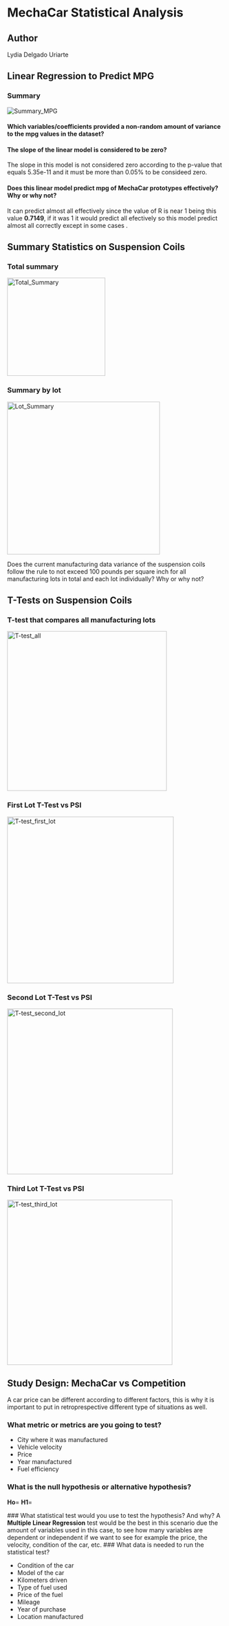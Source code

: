 # MechaCar Statistical Analysis

## Author
Lydia Delgado Uriarte

## Linear Regression to Predict MPG
### Summary
![Summary_MPG](https://user-images.githubusercontent.com/71950779/176349036-a6ac390c-95bf-4d53-a66f-d1b2d25abeb8.png)

#### Which variables/coefficients provided a non-random amount of variance to the mpg values in the dataset?
#### The slope of the linear model is considered to be zero? 
The slope in this model is not considered zero according to the p-value that equals 5.35e-11 and it must be more than 0.05% to be consideed zero.

#### Does this linear model predict mpg of MechaCar prototypes effectively? Why or why not?
It can predict almost all effectively since the value of R is near 1 being this value **0.7149**, if it was 1 it would predict all efectively so this model predict almost all correctly except in some cases .


## Summary Statistics on Suspension Coils

### Total summary
<img width="228" alt="Total_Summary" src="https://user-images.githubusercontent.com/71950779/176349165-0422e372-144e-4e69-a942-d0c14cc8767e.png">


### Summary by lot
<img width="355" alt="Lot_Summary" src="https://user-images.githubusercontent.com/71950779/176349042-d5c51874-bc1a-405d-842a-833d434c4cb2.png">


 Does the current manufacturing data variance of the suspension coils follow the rule to not exceed 100 pounds per square inch for all manufacturing lots in total and each lot individually? Why or why not?

## T-Tests on Suspension Coils
### T-test that compares all manufacturing lots 
<img width="371" alt="T-test_all" src="https://user-images.githubusercontent.com/71950779/176349279-5994184b-0f13-442e-902f-4c92abcb5b5b.png">

 ### First Lot T-Test vs PSI
<img width="387" alt="T-test_first_lot" src="https://user-images.githubusercontent.com/71950779/176349270-c9b28d75-8521-44ef-bed9-78f27d042091.png">

 
### Second Lot T-Test vs PSI
<img width="385" alt="T-test_second_lot" src="https://user-images.githubusercontent.com/71950779/176349319-da811cdc-612b-45c3-9170-c374cbaa58e4.png">

### Third Lot T-Test vs PSI
<img width="384" alt="T-test_third_lot" src="https://user-images.githubusercontent.com/71950779/176359664-4d2b9fed-c2b9-44f1-9387-09d581bf4adf.png">


## Study Design: MechaCar vs Competition
A car price can be different according to different factors, this is why it is important to put in retroprespective different type of situations as well. 
### What metric or metrics are you going to test?
- City where it was manufactured
- Vehicle velocity
- Price
- Year manufactured
- Fuel efficiency

### What is the null hypothesis or alternative hypothesis?
**Ho**=
**H1**= 

### What statistical test would you use to test the hypothesis? And why?
A **Multiple Linear Regression** test would be the best in this scenario due the amount of variables used in this case, to see how many variables are dependent or independent if we want to see for example the price, the velocity, condition of the car, etc.
### What data is needed to run the statistical test?
- Condition of the car
- Model of the car
- Kilometers driven
- Type of fuel used
- Price of the fuel
- Mileage 
- Year of purchase
- Location manufactured